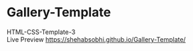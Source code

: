 # Gallery-Template
HTML-CSS-Template-3
<br>
Live Preview
https://shehabsobhi.github.io/Gallery-Template/ 
